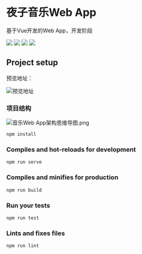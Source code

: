 # 夜子音乐Web App

 基于Vue开发的Web App，开发阶段


![](https://img.shields.io/badge/vue-2.5.22-green.svg)
![](https://img.shields.io/badge/npm-6.4.1-yellowgreen.svg)
![](https://img.shields.io/badge/vue--cli-3.0.4-green.svg)
![](https://img.shields.io/badge/license-MIT-green.svg)

## Project setup

预览地址：

![预览地址](http://pohm05hj4.bkt.clouddn.com/%E9%9F%B3%E4%B9%90app%E4%BA%8C%E7%BB%B4%E7%A0%81.png)


### 项目结构

![音乐Web App架构思维导图.png](http://pohm05hj4.bkt.clouddn.com/%E9%9F%B3%E4%B9%90Web%20App%E6%9E%B6%E6%9E%84%E6%80%9D%E7%BB%B4%E5%AF%BC%E5%9B%BE.png)

```
npm install
```

### Compiles and hot-reloads for development
```
npm run serve
```

### Compiles and minifies for production
```
npm run build
```

### Run your tests
```
npm run test
```

### Lints and fixes files
```
npm run lint
```
